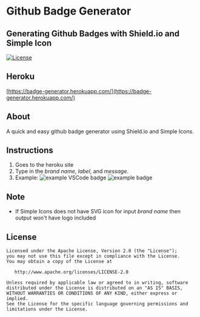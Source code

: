 # Github Badge Generator 
## Generating Github Badges with Shield.io and Simple Icon
[![License](https://img.shields.io/badge/License-Apache%202.0-blue.svg)](https://opensource.org/licenses/Apache-2.0)  

## Heroku
[https://badge-generator.herokuapp.com/](https://badge-generator.herokuapp.com/)  

## About
A quick and easy github badge generator using Shield.io and Simple Icons.  

## Instructions
1. Goes to the heroku site
2. Type in the *brand name*, *label*, and *message*. 
3. Example: 
![example VSCode badge](https://img.shields.io/badge/Label-Message-information?style=flat&logo=Visual-Studio-Code&logoColor=white&color=007ACC)
![example badge](https://img.shields.io/badge/Label-Message-information?style=flat&logo=Amazon&logoColor=white&color=FF9900)  

## Note
- If Simple Icons does not have SVG icon for input *brand name* then output won't have logo included  

## License
```
Licensed under the Apache License, Version 2.0 (the "License");
you may not use this file except in compliance with the License.
You may obtain a copy of the License at

   http://www.apache.org/licenses/LICENSE-2.0

Unless required by applicable law or agreed to in writing, software
distributed under the License is distributed on an "AS IS" BASIS,
WITHOUT WARRANTIES OR CONDITIONS OF ANY KIND, either express or implied.
See the License for the specific language governing permissions and
limitations under the License.
```

